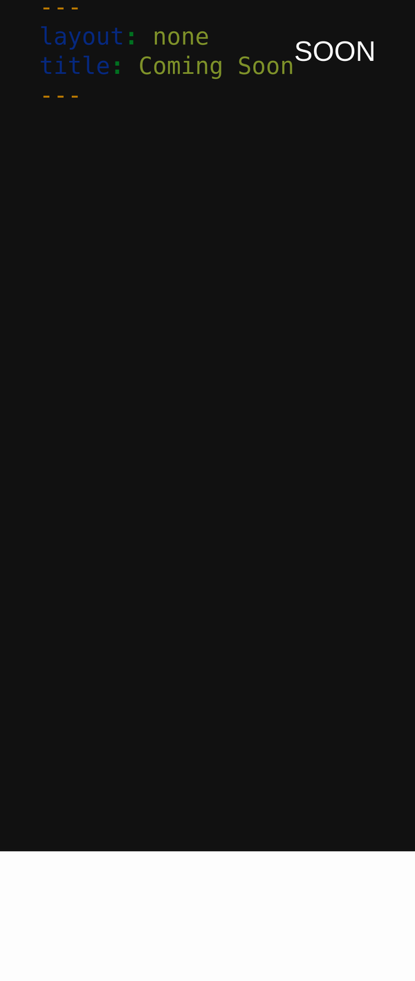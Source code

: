 ```yaml
---
layout: none
title: Coming Soon
---
```


<style>
body {
  background-color: #111;
  color: white;
  display: flex;
  justify-content: center;
  align-items: center;
  height: 90vh;
  font-size: 4rem;
  font-family: sans-serif;
}
</style>

SOON
